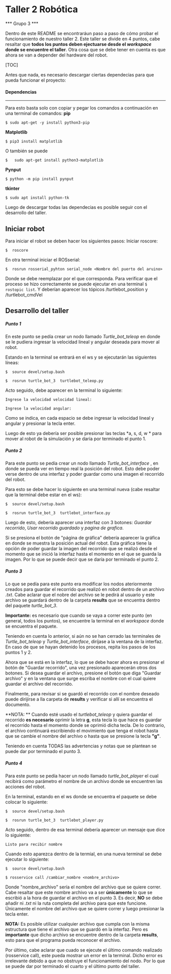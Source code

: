 # Taller 2 Robótica
*** Grupo 3 ***

Dentro de este README se encontraráun paso a paso de cómo probar el funcionamiento de nuestro taller 2. Este taller se divide en 4 puntos, cabe resaltar que **todos los puntos deben ejectuarse desde el *workspace* donde se encuentre el taller**.  Otra cosa que se debe tener en cuenta es que ahora se van a depender del hardware del robot.


[TOC]




Antes que nada, es necesario descargar ciertas dependecias para que pueda funcionar el proyecto:

#### Dependencias 
---
Para esto basta solo con copiar y pegar los comandos a continuación en una terminal de comandos:
**pip**

`$ sudo apt-get -y install python3-pip  `

**Matplotlib**

`$ pip3 install matplotlib  `

O también se puede

`$   sudo apt-get install python3-matplotlib`

**Pynput**

`$ python -m pip install pynput  `

**tkinter**

`$ sudo apt install python-tk  `

Luego de descargar todas las dependecias es posible seguir con el desarrollo del taller.

Iniciar robot
---
Para iniciar el robot se deben hacer los siguientes pasos:
Iniciar roscore:

`$  roscore`

En otra terminal iniciar el ROSserial:

`$  rosrun rosserial_pyhton serial_node <Nombre del puerto del aruino>`

Donde se debe reemplazar <Nombre del puerto del arduino> por el que corresponda. Para verificar que el proceso se hizo correctamente se puede ejecutar en una terminal `$ rostopic list`. Y deberían aparecer los tópicos /turtlebot_position y /turtlebot_cmdVel


Desarrollo del taller
---

##### Punto 1
En este punto se pedía crear un nodo llamado *Turtle_bot_teleop* en donde se le pudiera ingresar la velocidad lineal y angular deseada para mover al robot.

Estando en la terminal se entrará en el ws y se ejecutarán las siguientes líneas:

`$  source devel/setup.bash`

`$  rosrun turtle_bot_3  turtlebot_teleop.py`

Acto seguido, debe aparecer en la terminal lo siguiente:

`Ingrese la velocidad velocidad lineal: `

`Ingrese la velocidad angular: `

Como se indica, en cada espacio se debe ingresar la velocidad lineal y angular y presionar la tecla enter.

Luego de esto ya debería ser posible presionar las teclas *a, s, d, w *   para mover al robot de la simulación y se daría por terminado el punto 1. 


##### Punto 2
Para este punto se pedía crear un nodo llamado *Turtle_bot_interface* , en donde se pueda ver en tiempo real la posición del robot.  Esto debe poder verse dentro de una interfaz y poder guardar como una imagen el recorrido del robot.

Para esto se debe hacer lo siguiente en una terminal nueva (cabe resaltar que la terminal debe estar en el ws):

`$  source devel/setup.bash`

`$  rosrun turtle_bot_3  turtlebot_interface.py`

Luego de esto, debería aparecer una interfaz con 3 botones: *Guardar recorrido*, *Usar recorrido guardado*  y  *pagina de grafica*.

Si se presiona el botón de "página de gráfica" debería aparecer la gráfica en donde se muestra la posición actual del robot. Esta gráfica tiene la opción de poder guardar la imagen del recorrido que se realizó desde el momento que se inició la interfaz hasta el momento en el que se guarda la imagen. Por lo que se puede decir que se daría por terminado el punto 2.


##### Punto 3
Lo que se pedía para este punto era modificar los nodos ateriormente creados para guardar el recorrido que realizó  en robot dentro de un archivo *.txt*. Cabe aclarar que el nobre del archivo se le pedirá al usuario y este archivo se guardará dentro de la carpeta  **results** que se encuentra dentro del paquete *turtle_bot_3*.

**Importante:** es necesario que cuando se vaya a correr este punto (en general, todos los puntos), se encuentre la terminal en el *workspace* donde se encuentra el paquete.

Teniendo en cuenta lo anterior, si aún no se han cerrado las terminales de *Turtle_bot_teleop* y *Turtle_bot_interface*, diríjase a la ventana de la interfaz. En caso de que se hayan detenido los procesos, repita los pasos de los puntos 1 y 2.

Ahora que se está en la interfaz, lo que se debe hacer ahora es presionar el botón de "Guardar recorrido", una vez presionado aparecerán otros dos botones. Si desea guardar el archivo, presione el botón que diga "Guardar archivo" y en la ventana que surge escriba el nombre con el cual quiere guardar el archivo del recorrido.

Finalmente, para revisar si se guardó el recorrido con el nombre deseado puede dirijirse a lla carpeta de **results** y verificar si allí se encuentra el documento. 

**NOTA: ** Cuando esté usado el *turtlebot_teleop* y quiera guardar el recorrido **es necesario** oprimir la letra **g**, esta tecla lo que hace es guardar el recorrido hasta el momento donde se oprimió dicha tecla. De lo contrario, el archivo continuará escribiendo el movimiento que tenga el robot hasta que se cambie el nombre del archivo o hasta que se presione la tecla **"g"**.

Teniendo en cuenta TODAS las advertencias y notas que se plantean se puede dar por terminado el punto 3.



##### Punto 4
Para este punto se pedía hacer un nodo llamado *turtle_bot_player* el cual recibirá como parámetro el nombre de un archivo donde se encuentren las acciones del robot.

En la terminal, estando en el ws donde se encuentra el paquete se debe colocar lo siguiente:

`$  source devel/setup.bash`

`$  rosrun turtle_bot_3  turtlebot_player.py`

Acto seguido, dentro de esa terminal debería aparecer un mensaje que dice lo siguiente:

`Listo para recibir nombre`

Cuando esto aparezca dentro de la termial,  en una nueva terminal se debe ejecutar lo siguiente:

`$  source devel/setup.bash`

`$ rosservice call /cambiar_nombre <nombre_archivo>`

Donde "nombre_archivo" sería el nombre del archivo que se quiere correr. Cabe resaltar que este nombre archivo va a ser **únicamente** lo que se escribió a la hora de guardar el archivo en el punto 3. Es decir, **NO** se debe añadir ni *.txt* ni la ruta completa del archivo para que este funcione. Únicamente el nombre del archivo que se quiere correr y luego presionar la tecla enter.

**NOTA:** Es posible utilizar cualquier archivo que cumpla con la misma estructura que tiene el archivo que se guardó en la interfaz. Pero es **importante** que dicho archivo se encuentre dentro de la carpeta **results**, esto para que el programa pueda reconocer el archivo.



Por último, cabe aclarar que cuado se ejecute el último comando realizado (rosservice call), este pueda mostrar un error en la terminal. Dicho error es irrelevante debido a que no obstruye el funcionamiento del nodo. Por lo que se puede dar por terminado el cuarto y el último punto del taller.
